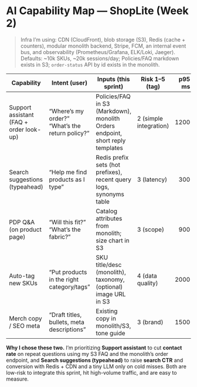 # AI Capability Map — ShopLite (Week 2)

> Infra I’m using: CDN (CloudFront), blob storage (S3), Redis (cache + counters), modular monolith backend, Stripe, FCM, an internal event bus, and observability (Prometheus/Grafana, ELK/Loki, Jaeger). Defaults: ~10k SKUs, ~20k sessions/day; Policies/FAQ markdown exists in S3; `order-status` API by id exists in the monolith.

| Capability | Intent (user) | Inputs (this sprint) | Risk 1–5 (tag) | p95 ms | Est. cost/action | Fallback | Selected |
|---|---|---|---|---:|---:|---|:---:|
| Support assistant (FAQ + order look-up) | “Where’s my order?” “What’s the return policy?” | Policies/FAQ in S3 (Markdown), monolith Orders endpoint, short reply templates | 2 (simple integration) | 1200 | $0.055 | Show FAQ snippet + link; human handoff | ok |
| Search suggestions (typeahead) | “Help me find products as I type” | Redis prefix sets (hot prefixes), recent query logs, synonyms table | 3 (latency) | 300 | $0.0036 | Index-only prefix suggestions (no LLM) | ok |
| PDP Q&A (on product page) | “Will this fit?” “What’s the fabric?” | Catalog attributes from monolith; size chart in S3 | 3 (scope) | 900 | $0.020 | Show 3 PDP FAQs |  |
| Auto-tag new SKUs | “Put products in the right category/tags” | SKU title/desc (monolith), taxonomy, (optional) image URL in S3 | 4 (data quality) | 2000 | $0.030 | Rule-based tags + human approve |  |
| Merch copy / SEO meta | “Draft titles, bullets, meta descriptions” | Existing copy in monolith/S3, tone guide | 3 (brand) | 1500 | $0.015 | Keep current manual flow |  |

**Why I chose these two.** I’m prioritizing **Support assistant** to cut **contact rate** on repeat questions using my S3 FAQ and the monolith’s order endpoint, and **Search suggestions (typeahead)** to raise **search CTR** and conversion with Redis + CDN and a tiny LLM only on cold misses. Both are low-risk to integrate this sprint, hit high-volume traffic, and are easy to measure.